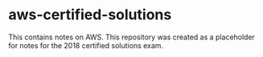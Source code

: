 # aws-certified-solutions
This contains notes on AWS. This repository was created as a placeholder for notes for the 2018 certified solutions exam.
